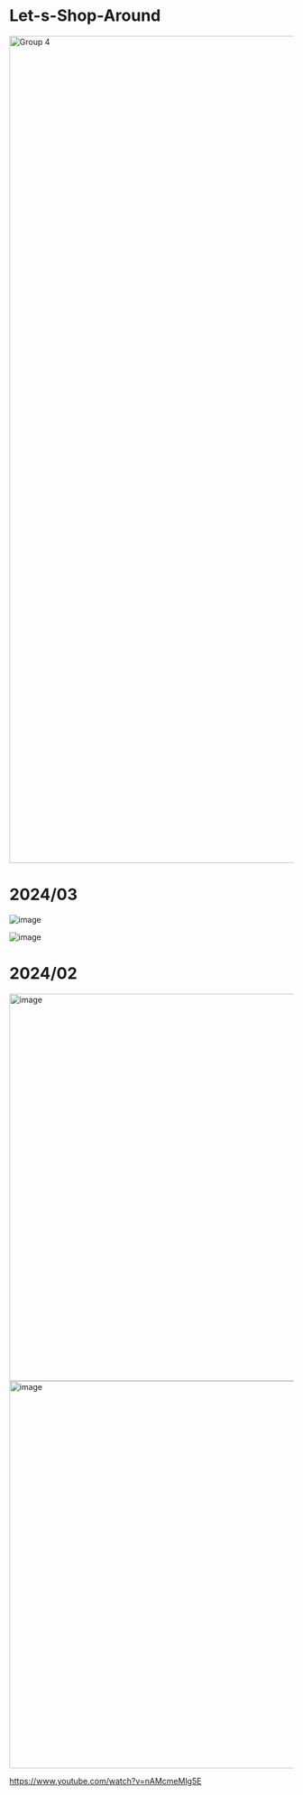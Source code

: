 # Let-s-Shop-Around
<img width="1467" alt="Group 4" src="https://github.com/zhengshunze/Let-s-Shop-Around/assets/77151276/a7381d8e-f7d7-4b4b-8c1c-bd96e027096f">

# 2024/03
![image](https://github.com/zhengshunze/Let-s-Shop-Around/assets/77151276/550fd9a6-31aa-4d23-876e-252bd297cc5c)

![image](https://github.com/zhengshunze/Let-s-Shop-Around/assets/77151276/c47282e3-f230-4503-93a0-0227217e3af4)

# 2024/02
<img width="687" alt="image" src="https://github.com/zhengshunze/Let-s-Shop-Around/assets/77151276/6d053f4e-f776-4810-bf33-5500410f5c67">
<img width="687" alt="image" src="https://github.com/zhengshunze/Let-s-Shop-Around/assets/77151276/4a00076b-fa5e-42df-b2a5-660d487660df">

https://www.youtube.com/watch?v=nAMcmeMlg5E
